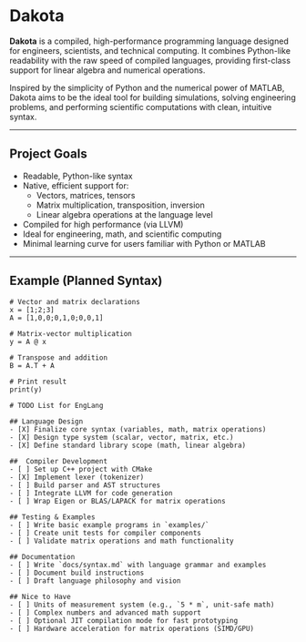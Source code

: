 # Dakota

**Dakota** is a compiled, high-performance programming language designed for engineers, scientists, and technical computing. It combines Python-like readability with the raw speed of compiled languages, providing first-class support for linear algebra and numerical operations.

Inspired by the simplicity of Python and the numerical power of MATLAB, Dakota aims to be the ideal tool for building simulations, solving engineering problems, and performing scientific computations with clean, intuitive syntax.

---

## Project Goals

- Readable, Python-like syntax
- Native, efficient support for:
  - Vectors, matrices, tensors
  - Matrix multiplication, transposition, inversion
  - Linear algebra operations at the language level
- Compiled for high performance (via LLVM)
- Ideal for engineering, math, and scientific computing
- Minimal learning curve for users familiar with Python or MATLAB

---

## Example (Planned Syntax)

```eng
# Vector and matrix declarations
x = [1;2;3]
A = [1,0,0;0,1,0;0,0,1]

# Matrix-vector multiplication
y = A @ x

# Transpose and addition
B = A.T + A

# Print result
print(y)

# TODO List for EngLang

## Language Design
- [X] Finalize core syntax (variables, math, matrix operations)
- [X] Design type system (scalar, vector, matrix, etc.)
- [X] Define standard library scope (math, linear algebra)

##  Compiler Development
- [ ] Set up C++ project with CMake
- [X] Implement lexer (tokenizer)
- [ ] Build parser and AST structures
- [ ] Integrate LLVM for code generation
- [ ] Wrap Eigen or BLAS/LAPACK for matrix operations

## Testing & Examples
- [ ] Write basic example programs in `examples/`
- [ ] Create unit tests for compiler components
- [ ] Validate matrix operations and math functionality

## Documentation
- [ ] Write `docs/syntax.md` with language grammar and examples
- [ ] Document build instructions
- [ ] Draft language philosophy and vision

## Nice to Have
- [ ] Units of measurement system (e.g., `5 * m`, unit-safe math)
- [ ] Complex numbers and advanced math support
- [ ] Optional JIT compilation mode for fast prototyping
- [ ] Hardware acceleration for matrix operations (SIMD/GPU)
